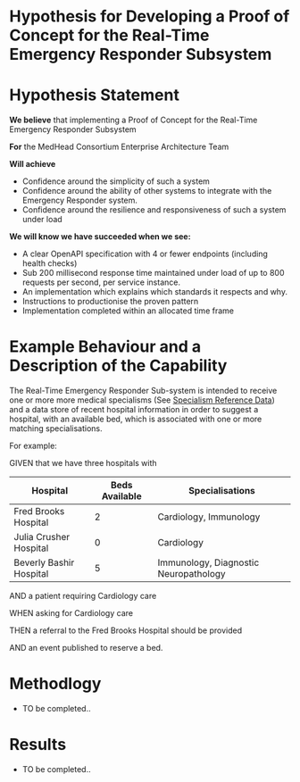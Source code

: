 # Hypothesis for Developing a Proof of Concept for the Real-Time Emergency Responder Subsystem

# Hypothesis Statement

**We believe** that implementing a Proof of Concept for the Real-Time Emergency
Responder Subsystem

**For** the MedHead Consortium Enterprise Architecture Team

**Will achieve**
* Confidence around the simplicity of such a system
* Confidence around the ability of other systems to integrate with the Emergency Responder system.
* Confidence around the resilience and responsiveness of such a system under load

**We will know we have succeeded when we see:**
* A clear OpenAPI specification with 4 or fewer endpoints (including health checks)
* Sub 200 millisecond response time maintained under load of up to 800 requests per second, per service instance.
* An implementation which explains which standards it respects and why.
* Instructions to productionise the proven pattern
* Implementation completed within an allocated time frame

# Example Behaviour and a Description of the Capability

The Real-Time Emergency Responder Sub-system is intended to receive one or more
more medical specialisms (See [Specialism Reference Data](../models/reference-data/specialities)) 
and a data store of recent hospital information in order to suggest a hospital, with an available bed, which is associated with
    one or more matching specialisations.
    
   For example:
   
   GIVEN that we have three hospitals with
   
   | Hospital | Beds Available  | Specialisations |
   | -------- | --------------  | -------------- |
   | Fred Brooks Hospital | 2 | Cardiology, Immunology |
   | Julia Crusher Hospital | 0 | Cardiology |
   | Beverly Bashir Hospital | 5 | Immunology, Diagnostic Neuropathology |
   
   AND a patient requiring Cardiology care
   
   WHEN asking for Cardiology care
   
   THEN a referral to the Fred Brooks Hospital should be provided
   
   AND an event published to reserve a bed.

# Methodlogy

* TO be completed..

# Results

* TO be completed..